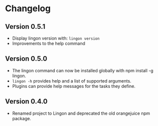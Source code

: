 # Changelog

## Version 0.5.1

* Display lingon version with: `lingon version`
* Improvements to the help command

## Version 0.5.0

* The lingon command can now be installed globally with npm install -g lingon.
* `lingon -h` provides help and a list of supported arguments.
* Plugins can provide help messages for the tasks they define.

## Version 0.4.0

* Renamed project to Lingon and deprecated the old orangejuice npm package.
